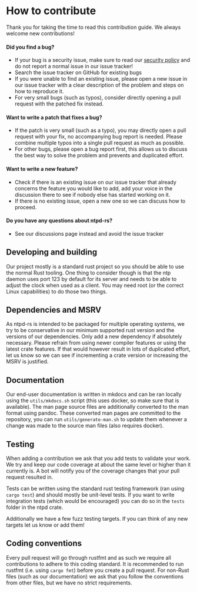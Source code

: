 # How to contribute
Thank you for taking the time to read this contribution guide. We always welcome
new contributions!

#### Did you find a bug?
* If your bug is a security issue, make sure to read our [security policy] and
  do not report a normal issue in our issue tracker!
* Search the issue tracker on GitHub for existing bugs
* If you were unable to find an existing issue, please open a new issue in our
  issue tracker with a clear description of the problem and steps on how to
  reproduce it.
* For very small bugs (such as typos), consider directly opening a pull request
  with the patched fix instead.

#### Want to write a patch that fixes a bug?
* If the patch is very small (such as a typo), you may directly open a pull
  request with your fix, no accompanying bug report is needed. Please combine
  multiple typos into a single pull request as much as possible.
* For other bugs, please open a bug report first, this allows us to discuss the
  best way to solve the problem and prevents and duplicated effort.

#### Want to write a new feature?
* Check if there is an existing issue on our issue tracker that already concerns
  the feature you would like to add, add your voice in the discussion there to
  see if nobody else has started working on it.
* If there is no existing issue, open a new one so we can discuss how to
  proceed.

#### Do you have any questions about ntpd-rs?
* See our discussions page instead and avoid the issue tracker

## Developing and building
Our project mostly is a standard rust project so you should be able to use the
normal Rust tooling. One thing to consider though is that the ntp daemon uses
port 123 by default for its server and needs to be able to adjust the clock when
used as a client. You may need root (or the correct Linux capabilities) to do
those two things.

## Dependencies and MSRV
As ntpd-rs is intended to be packaged for multiple operating systems, we try to
be conservative in our minimum supported rust version and the versions of our
dependencies. Only add a new dependency if absolutely necessary. Please refrain
from using newer compiler features or using the latest crate features. If that
would however result in lots of duplicated effort, let us know so we can see if
incrementing a crate version or increasing the MSRV is justified.

## Documentation
Our end-user documentation is written in mkdocs and can be ran locally using the
`utils/mkdocs.sh` script (this uses docker, so make sure that is available). The
man page source files are additionally converted to the man format using pandoc.
These converted man pages are committed to the repository, you can run
`utils/generate-man.sh` to update them whenever a change was made to the source
man files (also requires docker).

## Testing
When adding a contribution we ask that you add tests to validate your work. We
try and keep our code coverage at about the same level or higher than it
currently is. A bot will notify you of the coverage changes that your pull
request resulted in.

Tests can be written using the standard rust testing framework (ran using
`cargo test`) and should mostly be unit-level tests. If you want to write
integration tests (which would be encouraged) you can do so in the `tests`
folder in the ntpd crate.

Additionally we have a few fuzz testing targets. If you can think of any new
targets let us know or add them!

## Coding conventions
Every pull request will go through rustfmt and as such we require all
contributions to adhere to this coding standard. It is recommended to run
rustfmt (i.e. using `cargo fmt`) before you create a pull request. For non-Rust
files (such as our documentation) we ask that you follow the conventions from
other files, but we have no strict requirements.

[security policy]: ./SECURITY.md
